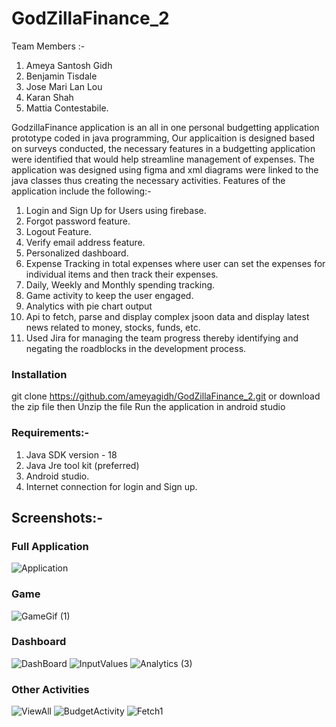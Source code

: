 # GodZillaFinance_2

Team Members :- 
1) Ameya Santosh Gidh
2) Benjamin Tisdale
3) Jose Mari Lan Lou
4) Karan Shah
5) Mattia Contestabile. 

GodzillaFinance application is an all in one personal budgetting application prototype coded in java programming,
Our applicaition is designed based on surveys conducted, the necessary features in a budgetting application were identified that would help streamline management of expenses. The application was designed using figma and xml diagrams were linked to the java classes thus creating the necessary activities.
Features of the application include the following:-
1) Login and Sign Up for Users using firebase.
2) Forgot password feature.
3) Logout Feature.
4) Verify email address feature.
5) Personalized dashboard.
6) Expense Tracking in total expenses where user can set the expenses for individual items and then track their expenses.
7) Daily, Weekly and Monthly spending tracking.
8) Game activity to keep the user engaged.
9) Analytics with pie chart output
10) Api to fetch, parse and display complex jsoon data and display latest news related to money, stocks, funds, etc.  
11) Used Jira for managing the team progress thereby identifying and negating the roadblocks in the development process.

### Installation
git clone https://github.com/ameyagidh/GodZillaFinance_2.git
or download the zip file then 
Unzip the file 
Run the application in android studio

### Requirements:-

1. Java SDK version - 18
2. Java Jre tool kit (preferred)
3. Android studio.
4. Internet connection for login and Sign up.

## Screenshots:- 

### Full Application
![Application](https://user-images.githubusercontent.com/65457905/190884831-1a8ec1fd-c39d-4bcd-9c0a-d9b558dfe44c.gif)

### Game 
![GameGif (1)](https://user-images.githubusercontent.com/65457905/190884836-d34cd822-9f94-492c-9739-ee244b4505fc.gif)

### Dashboard
![DashBoard](https://user-images.githubusercontent.com/65457905/190884727-d71e4519-0a54-490a-8e4e-8e826ba998f9.jpg)
![InputValues](https://user-images.githubusercontent.com/65457905/190884739-5242296a-8c48-452b-bab2-2ad4fc81bdef.jpg)
![Analytics (3)](https://user-images.githubusercontent.com/65457905/190884570-b4ff3f15-9991-4452-8af3-c6d15e0719ef.jpg)

### Other Activities
![ViewAll](https://user-images.githubusercontent.com/65457905/190884752-4156004e-bccf-4a75-979f-dd2f33eea6fe.jpg)
![BudgetActivity](https://user-images.githubusercontent.com/65457905/190884648-f368eb05-e2a6-47db-97c8-02939a4d4fe8.jpg)
![Fetch1](https://user-images.githubusercontent.com/65457905/190884689-6aa6db9b-e958-457a-9ebd-b5d6dbdb809f.jpg)

